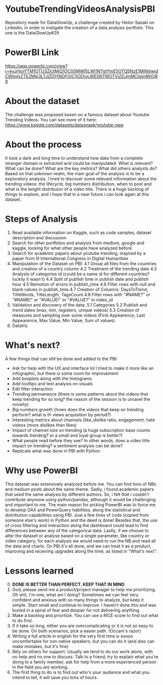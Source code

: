 # YoutubeTrendingVideosAnalysisPBI
Repository made for DataGlowUp, a challenge created by Heitor Sasaki on Linkedin, in order to instigate the creation of a data analysis portfolio.
This one is the DataGlowUp#29

# PowerBI Link
https://app.powerbi.com/view?r=eyJrIjoiYTM1OTU3ZjctMjQ1OC00MWI5LWI1NTgtYmE5OTQ5NzE1MjNjIiwidCI6ImIyZTE2Mjk3LTJlZDYtNDFiOC1iODIyLWE5NTRlOTViZDJmMCIsImMiOjR9

# About the dataset
The challenge was proposed basen on a famous dataset about Youtube Trending Videos.
You can see more of it here: https://www.kaggle.com/datasets/datasnaek/youtube-new

# About the process
It took a dark and long time to understand how data from a complete stranger domain is extracted and could be manipulated. What is relevant? What can be done? What are the key metrics? What did others analysts do?
Based on that unknown realm, the main goal of the analysis is to be a exploratory analysis. I tried to discover some relevant information about the trending videos: the lifecycle, big numbers distribution, when to post and what is the lenght distribuion of a video title. There is a huge backlog of things to explore, and I hope that in a near future i can look again at this dataset.

# Steps of Analysis
1. Read available information on Kaggle, such as code samples, dataset description and discussion
2. Search for other portfolios and analysis from medium, google and kaggle, looking for what other people have analyzed before
3. Search for academic papers about youtube trending, inspired by a paper from III International Congress in Digital Humanities
4. Manipulation of the Dataset on PBI:
   4.1 Group all files from the countries and creation of a country column
   4.2 Treatment of the trending date
   4.3 Analysis of categories id (could be a same id for different countries? luckily it wasn't)
   4.4 Split of publish time in publish date and publish hour
   4.5 Remotion of errors in publish_time
   4.6 Filter rows with null and blank values in publish_time
   4.7 Creation of Columns: DaysToTrend, TitleWords, TitleLength, TagsCount
   4.8 Filter rows with "#NAME?" or "#NAME!" or "#VALUE!" or "#VALUE?" in video_id
5. Validation and discovery of the data:
   5.1 Categories
   5.2 Publish and trend dates (max, min, registers, unique videos)
   5.3 Creation of measures and sampling over some videos (First Appearence, Last Appearence, Max Value, Min Value, Sum of values)
6. DataViz 

# What's next?
A few things that can still be done and added to the PBI:
- Ask for help with the UX and interface lol I tried to make it more like an infographic, but there is some room for improvement
- Add boxplots along with the histograms
- Add tooltips and text analysis on visuals
- Edit filter interaction
- Trending permanence (there is some patterns about the videos that keep trending for so long? the reason of the session is to unravel the novelty)
- Big numbers growth (hows does the videos that keep on trending perform? what is th views acquisition by period?)
- Interesting metrics about channels (like_dislike ratio, engagement, hate videos (more dislikes than likes)
- Impact of channel size on trending (a huge subscription base counts towards trending? or a small and loyal group is better?)
- What people read before they see? In other words, does a video title impact on trending? a sentiment analysis can be done?
- Replicate what was done in PBI with Python

# Why use PowerBI
This dataset was extensively analyzed before me. You can find tons of NBs and medium posts about the same theme. Sadly, i found academic papers that used the same analysis by different authors.
So, i felt that i couldn't contribute anymore using python/pandas, although it would be challenging and important to me.
The main reason for picking PowerBI was to force me to develop DAX and PowerQuery habilities, along the statistical and distribution capabilities using PBI. Just a few lines of code (copied from someone else's work) in Python and the deed is done!
Besides that, the use of cross filtering and interaction along the dashboard could lead to find differences between any of the categorical data.
Lastly, if we choose to alter the dataset or analyse based on a single parameter, like country or video category, for each analysis we would need to run the NB and read all the data and charts. On PBI it's all done, and we can treat it as a product, improving and receiving upgrades along the time, as listed in "What's next".

# Lessons learned
0. <b>DONE IS BETTER THAN PERFECT. KEEP THAT IN MIND</b>
1. God, please send me a product/project manager to help me prioritizing. Oh shit, I'm one, what am I doing?
   Sometimes we can feel very confident and anxious with so many things to analyze, but keep it simple. Start small and continue to improve. I haven't done this and was buried in a spiral of fear and despair for not delivering anything.
2. Make a backlog and prioritize. You can use a RICE score to find out what to do first.
3. If it take so long, either you are overcomplicating or it is not so easy to be done. On both scenarios, pick a easier path. (Occam's razor)
4. Writing a full article in english for the very first time is soooo uncomfortable for non native speakers, but you can do it (and also can make mistakes, but it's fine)
5. Rely on others for support. Usually we tend to do our work alone, with no help and no one to discuss. Talk to a friend, try to explain what you're doing to a family member, ask for help from a more experienced person in the field you are working..
6. The first thing to do is to find out who's your audience and what you intend to tell, it will save you tons of hours.

